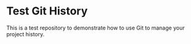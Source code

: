# Test Git History

This is a test repository to demonstrate how to use Git to manage your project history.